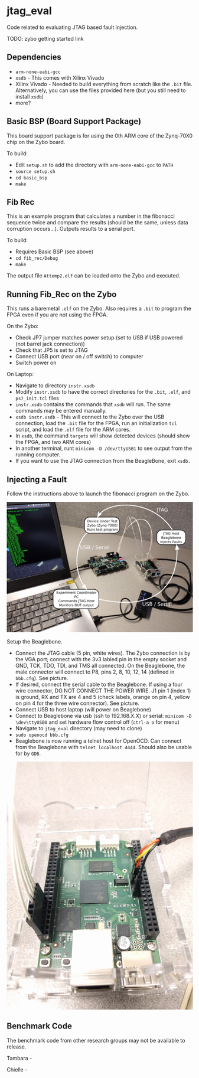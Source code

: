 # jtag_eval
Code related to evaluating JTAG based fault injection.

TODO: zybo getting started link

## Dependencies

* `arm-none-eabi-gcc`
* `xsdb` - This comes with Xilinx Vivado
* Xilinx Vivado - Needed to build everything from scratch like the `.bit` file. Alternatively, you can use the files provided here (but you still need to install `xsdb`)
* more?

## Basic BSP (Board Support Package)
This board support package is for using the 0th ARM core of the Zynq-70X0 chip on the Zybo board.

To  build:

* Edit `setup.sh` to add the directory with `arm-none-eabi-gcc` to `PATH`
* `source setup.sh`
* `cd basic_bsp`
* `make`

## Fib Rec
This is an example program that calculates a number in the fibonacci sequence twice and compare the results (should be the same, unless data corruption occurs...). Outputs results to a serial port.

To build:
* Requires Basic BSP (see above)
* `cd fib_rec/Debug`
* `make`

The output file `Attemp2.elf` can be loaded onto the Zybo and executed.

## Running Fib_Rec on the Zybo
This runs a baremetal `.elf` on the Zybo. Also requires a `.bit` to program the FPGA even if you are not using the FPGA.

On the Zybo:
* Check JP7 jumper matches power setup (set to USB if USB powered (not barrel jack connection))
* Check that JP5 is set to JTAG
* Connect USB port (near on / off switch) to computer
* Switch power on

On Laptop:
* Navigate to directory `instr.xsdb`
* Modify `instr.xsdb` to have the correct directories for the `.bit`, `.elf`, and `ps7_init.tcl` files
* `instr.xsdb` contains the commands that `xsdb` will run. The same commands may be entered manually.
* `xsdb instr.xsdb` - This will connect to the Zybo over the USB connection, load the `.bit` file for the FPGA, run an initialization `tcl` script, and load the `.elf` file for the ARM cores.
* In `xsdb`, the command `targets` will show detected devices (should show the FPGA, and two ARM cores)
* In another terminal, runt `minicom -D /dev/ttyUSB1` to see output from the running computer.
* If you want to use the JTAG connection from the BeagleBone, exit `xsdb.`

## Injecting a Fault
Follow the instructions above to launch the fibonacci program on the Zybo.

<img src="img/setup_annotated_s.png" alt="Example setup" width="768">

Setup the Beaglebone.
* Connect the JTAG cable (5 pin, white wires). The Zybo connection is by the VGA port; connect with the 3v3 labled pin in the empty socket and GND, TCK, TDO, TDI, and TMS all connected. On the Beaglebone, the male connector will connect to P8, pins 2, 8, 10, 12, 14 (defined in `bbb.cfg`). See picture.
* If desired, connect the serial cable to the Beaglebone. If using a four wire connector, DO NOT CONNECT THE POWER WIRE. J1 pin 1 (index 1) is ground, RX and TX are 4 and 5 (check labels, orange on pin 4, yellow on pin 4 for the three wire connector). See picture.
* Connect USB to host laptop (will power on Beaglebone)
* Connect to Beaglebone via usb (ssh to 192.168.X.X) or serial: `minicom -D \dev\ttyUSB0` and set hardware flow control off (`ctrl-a o` for menu)
* Navigate to `jtag_eval` directory (may need to clone)
* `sudo openocd bbb.cfg`
* Beaglebone is now running a telnet host for OpenOCD. Can connect from the Beaglebone with `telnet localhost 4444`. Should also be usable for by `GDB`.

<img src="img/beaglebone_connections.jpg" alt="BeagleBone connections" width="600">

## Benchmark Code

The benchmark code from other research groups may not be available to release.

Tambara - 

Chielle -

